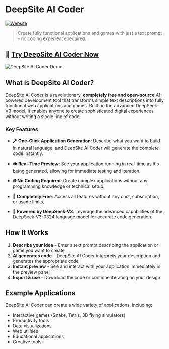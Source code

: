 # DeepSite AI Coder

[![Website](https://img.shields.io/badge/Website-Visit%20Now-blue)](https://deep-aicoder.site/)


> Create fully functional applications and games with just a text prompt - no coding experience required.

## 🚀 [Try DeepSite AI Coder Now](https://deepsite.ai)

![DeepSite AI Coder Demo](https://deep-aicoder.site/3.png)

## What is DeepSite AI Coder?

DeepSite AI Coder is a revolutionary, **completely free and open-source** AI-powered development tool that transforms simple text descriptions into fully functional web applications and games. Built on the advanced DeepSeek-V3 model, it enables anyone to create sophisticated digital experiences without writing a single line of code.

### Key Features

- **🪄 One-Click Application Generation**: Describe what you want to build in natural language, and DeepSite AI Coder will generate the complete code instantly.
  
- **👁️ Real-Time Preview**: See your application running in real-time as it's being generated, allowing for immediate testing and iteration.
  
- **🌐 No Coding Required**: Create complex applications without any programming knowledge or technical setup.
  
- **💯 Completely Free**: Access all features without any cost, subscription, or usage limits.
  
- **🧠 Powered by DeepSeek-V3**: Leverage the advanced capabilities of the DeepSeek-V3-0324 language model for accurate code generation.

## How It Works

1. **Describe your idea** - Enter a text prompt describing the application or game you want to create
2. **AI generates code** - DeepSite AI Coder interprets your description and generates the appropriate code
3. **Instant preview** - See and interact with your application immediately in the preview panel
4. **Export & use** - Download the code or continue iterating on your design

## Example Applications

DeepSite AI Coder can create a wide variety of applications, including:

- Interactive games (Snake, Tetris, 3D flying simulators)
- Productivity tools
- Data visualizations
- Web utilities
- Educational applications
- Creative tools

